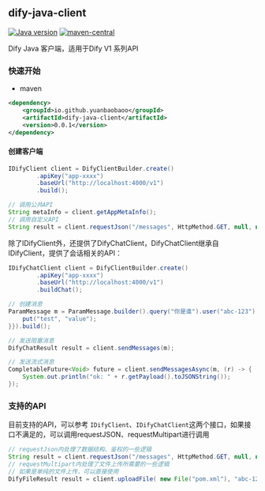 dify-java-client
---

[![Java version](https://img.shields.io/badge/Java-21-blue)]()
<a href="https://central.sonatype.com/artifact/io.github.yuanbaobaoo/dify-java-client" target="_blank">
    [![maven-central](https://img.shields.io/badge/maven--central-0.0.1-green)]()
</a>

Dify Java 客户端，适用于Dify V1 系列API

### 快速开始
- maven 
```xml
<dependency>
    <groupId>io.github.yuanbaobaoo</groupId>
    <artifactId>dify-java-client</artifactId>
    <version>0.0.1</version>
</dependency>
```

#### 创建客户端
```java
IDifyClient client = DifyClientBuilder.create()
        .apiKey("app-xxxx")
        .baseUrl("http://localhost:4000/v1")
        .build();

// 调用公共API
String metaInfo = client.getAppMetaInfo();
// 调用自定义API
String result = client.requestJson("/messages", HttpMethod.GET, null, null);
```
除了IDifyClient外，还提供了DifyChatClient，DifyChatClient继承自IDifyClient，提供了会话相关的API：
```java
IDifyChatClient client = DifyClientBuilder.create()
        .apiKey("app-xxxx")
        .baseUrl("http://localhost:4000/v1")
        .buildChat();

// 创建消息
ParamMessage m = ParamMessage.builder().query("你是谁").user("abc-123").inputs(new HashMap<>() {{
    put("test", "value");
}}).build();

// 发送阻塞消息
DifyChatResult result = client.sendMessages(m);

// 发送流式消息
CompletableFuture<Void> future = client.sendMessagesAsync(m, (r) -> {
    System.out.println("ok: " + r.getPayload().toJSONString());
});
```

### 支持的API
目前支持的API，可以参考 ```IDifyClient```、```IDifyChatClient```这两个接口，如果接口不满足的，可以调用requestJSON、requestMultipart进行调用

```java
// requestJson内处理了数据结构、鉴权的一些逻辑
String result = client.requestJson("/messages", HttpMethod.GET, null, null);
// requestMultipart内处理了文件上传所需要的一些逻辑
// 如果是单纯的文件上传，可以直接使用
DifyFileResult result = client.uploadFile( new File("pom.xml"), "abc-123");
```